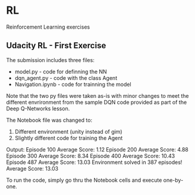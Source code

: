 # RL
Reinforcement Learning exercises
## Udacity RL - First Exercise

The submission includes three files:
* model.py - code for definning the NN
* dqn_agent.py - code with the class Agent
* Navigation.ipynb - code for trainning the model 

Note that the two py files were taken as-is with minor changes to meet the different envrironment from the sample DQN code provided as part of the Deep Q-Networks lesson.

The Notebook file was changed to:
1. Different environment (unity instead of gim)
2. Slightly different code for training the Agent

Output:
Episode 100	Average Score: 1.12
Episode 200	Average Score: 4.88
Episode 300	Average Score: 8.34
Episode 400	Average Score: 10.43
Episode 487	Average Score: 13.03
Environment solved in 387 episodes!	Average Score: 13.03

To run the code, simply go thru the Notebook cells and execute one-by-one.

